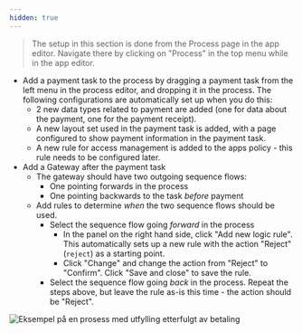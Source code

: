 ```yaml
---
hidden: true
---
```

> The setup in this section is done from the Process page in the app editor. Navigate there by clicking on "Process"
> in the top menu while in the app editor.

- Add a payment task to the process by dragging a payment task from the left menu in the process editor, and dropping it
  in the process. The following configurations are automatically set up when you do this:
  - 2 new data types related to payment are added (one for data about the payment, one for the payment receipt).
  - A new layout set used in the payment task is added, with a page configured to show payment information in the payment task.
  - A new rule for access management is added to the apps policy - this rule needs to be configured later.
- Add a Gateway after the payment task
  - The gateway should have two outgoing sequence flows:
    - One pointing forwards in the process
    - One pointing backwards to the task _before_ payment
  - Add rules to determine _when_ the two sequence flows should be used.
    - Select the sequence flow going _forward_ in the process
      - In the panel on the right hand side, click "Add new logic rule". This automatically sets up a new rule with 
        the action "Reject" (`reject`) as a starting point.
      - Click "Change" and change the action from "Reject" to "Confirm". Click "Save and close" to save the rule.
    - Select the sequence flow going _back_ in the process. Repeat the steps above, but leave the rule as-is this time - 
      the action should be "Reject".

    
![Eksempel på en prosess med utfylling etterfulgt av betaling](/en/altinn-studio/v8/guides/development/payment/process-data-payment.png "Eksempel på en prosess med utfylling etterfulgt av betaling")
